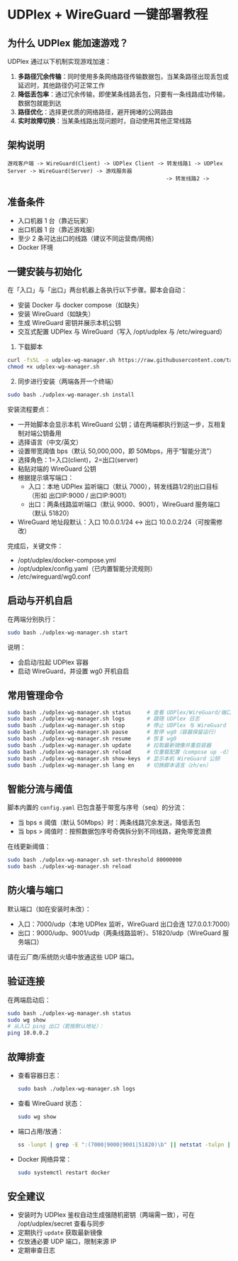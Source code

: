 # UDPlex + WireGuard 一键部署教程

## 为什么 UDPlex 能加速游戏？

UDPlex 通过以下机制实现游戏加速：
1. **多路径冗余传输**：同时使用多条网络路径传输数据包，当某条路径出现丢包或延迟时，其他路径仍可正常工作
2. **降低丢包率**：通过冗余传输，即使某条线路丢包，只要有一条线路成功传输，数据包就能到达
3. **路径优化**：选择更优质的网络路径，避开拥堵的公网路由
4. **实时故障切换**：当某条线路出现问题时，自动使用其他正常线路

## 架构说明

```
游戏客户端 -> WireGuard(Client) -> UDPlex Client -> 转发线路1 -> UDPlex Server -> WireGuard(Server) -> 游戏服务器
                                                  -> 转发线路2 ->
```

## 准备条件

- 入口机器 1 台（靠近玩家）
- 出口机器 1 台（靠近游戏服）
- 至少 2 条可达出口的线路（建议不同运营商/网络）
- Docker 环境

## 一键安装与初始化

在「入口」与「出口」两台机器上各执行以下步骤。脚本会自动：
- 安装 Docker 与 docker compose（如缺失）
- 安装 WireGuard（如缺失）
- 生成 WireGuard 密钥并展示本机公钥
- 交互式配置 UDPlex 与 WireGuard（写入 /opt/udplex 与 /etc/wireguard）

1) 下载脚本

```bash
curl -fsSL -o udplex-wg-manager.sh https://raw.githubusercontent.com/tao08141/UDPlex/master/udplex-wg-manager.sh
chmod +x udplex-wg-manager.sh
```

2) 同步进行安装（两端各开一个终端）

```bash
sudo bash ./udplex-wg-manager.sh install
```

安装流程要点：
- 一开始脚本会显示本机 WireGuard 公钥；请在两端都执行到这一步，互相复制对端公钥备用
- 选择语言（中文/英文）
- 设置带宽阈值 bps（默认 50,000,000，即 50Mbps，用于“智能分流”）
- 选择角色：1=入口(client)，2=出口(server)
- 粘贴对端的 WireGuard 公钥
- 根据提示填写端口：
    - 入口：本地 UDPlex 监听端口（默认 7000），转发线路1/2的出口目标（形如 出口IP:9000 / 出口IP:9001）
    - 出口：两条线路监听端口（默认 9000、9001），WireGuard 服务端口（默认 51820）
- WireGuard 地址段默认：入口 10.0.0.1/24 ↔ 出口 10.0.0.2/24（可按需修改）

完成后，关键文件：
- /opt/udplex/docker-compose.yml
- /opt/udplex/config.yaml（已内置智能分流规则）
- /etc/wireguard/wg0.conf

## 启动与开机自启

在两端分别执行：

```bash
sudo bash ./udplex-wg-manager.sh start
```

说明：
- 会启动/拉起 UDPlex 容器
- 启动 WireGuard，并设置 wg0 开机自启

## 常用管理命令

```bash
sudo bash ./udplex-wg-manager.sh status     # 查看 UDPlex/WireGuard/端口状态
sudo bash ./udplex-wg-manager.sh logs       # 跟随 UDPlex 日志
sudo bash ./udplex-wg-manager.sh stop       # 停止 UDPlex 与 WireGuard
sudo bash ./udplex-wg-manager.sh pause      # 暂停 wg0（容器保留运行）
sudo bash ./udplex-wg-manager.sh resume     # 恢复 wg0
sudo bash ./udplex-wg-manager.sh update     # 拉取最新镜像并重启容器
sudo bash ./udplex-wg-manager.sh reload     # 仅重载配置（compose up -d）
sudo bash ./udplex-wg-manager.sh show-keys  # 显示本机 WireGuard 公钥
sudo bash ./udplex-wg-manager.sh lang en    # 切换脚本语言（zh/en）
```

## 智能分流与阈值

脚本内置的 `config.yaml` 已包含基于带宽与序号（seq）的分流：
- 当 bps ≤ 阈值（默认 50Mbps）时：两条线路冗余发送，降低丢包
- 当 bps > 阈值时：按照数据包序号奇偶拆分到不同线路，避免带宽浪费

在线更新阈值：

```bash
sudo bash ./udplex-wg-manager.sh set-threshold 80000000
sudo bash ./udplex-wg-manager.sh reload
```

## 防火墙与端口

默认端口（如在安装时未改）：
- 入口：7000/udp（本地 UDPlex 监听，WireGuard 出口会连 127.0.0.1:7000）
- 出口：9000/udp、9001/udp（两条线路监听）、51820/udp（WireGuard 服务端口）

请在云厂商/系统防火墙中放通这些 UDP 端口。

## 验证连接

在两端启动后：

```bash
sudo bash ./udplex-wg-manager.sh status
sudo wg show
# 从入口 ping 出口（若按默认地址）：
ping 10.0.0.2
```

## 故障排查

- 查看容器日志：
    ```bash
    sudo bash ./udplex-wg-manager.sh logs
    ```
- 查看 WireGuard 状态：
    ```bash
    sudo wg show
    ```
- 端口占用/放通：
    ```bash
    ss -lunpt | grep -E ":(7000|9000|9001|51820)\b" || netstat -tulpn | grep -E ":(7000|9000|9001|51820)\b"
    ```
- Docker 网络异常：
    ```bash
    sudo systemctl restart docker
    ```

## 安全建议

- 安装时为 UDPlex 鉴权自动生成强随机密钥（两端需一致），可在 /opt/udplex/secret 查看与同步
- 定期执行 `update` 获取最新镜像
- 仅放通必要 UDP 端口，限制来源 IP
- 定期审查日志
